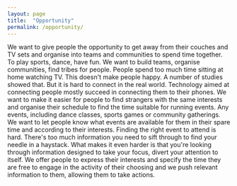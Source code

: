 ```yaml
---
layout: page
title:  "Opportunity"
permalink: /opportunity/
---
```

We want to give people the opportunity to get away from their couches and TV sets and organise into teams and communities to spend time together. To play sports, dance, have fun. We want to build teams, organise communities, find tribes for people. People spend too much time sitting at home watching TV. This doesn't make people happy. A number of studies showed that. But it is hard to connect in the real world. Technology aimed at connecting people mostly succeed in connecting them to their phones. We want to make it easier for people to find strangers with the same interests and organise their schedule to find the time suitable for running events. Any events, including dance classes, sports games or community gatherings. We want to let people know what events are available for them in their spare time and according to their interests. Finding the right event to attend is hard. There's too much information you need to sift through to find your needle in a haystack. What makes it even harder is that you're looking through information designed to take your focus, divert your attention to itself. We offer people to express their interests and specify the time they are free to engage in the activity of their choosing and we push relevant information to them, allowing them to take actions.
